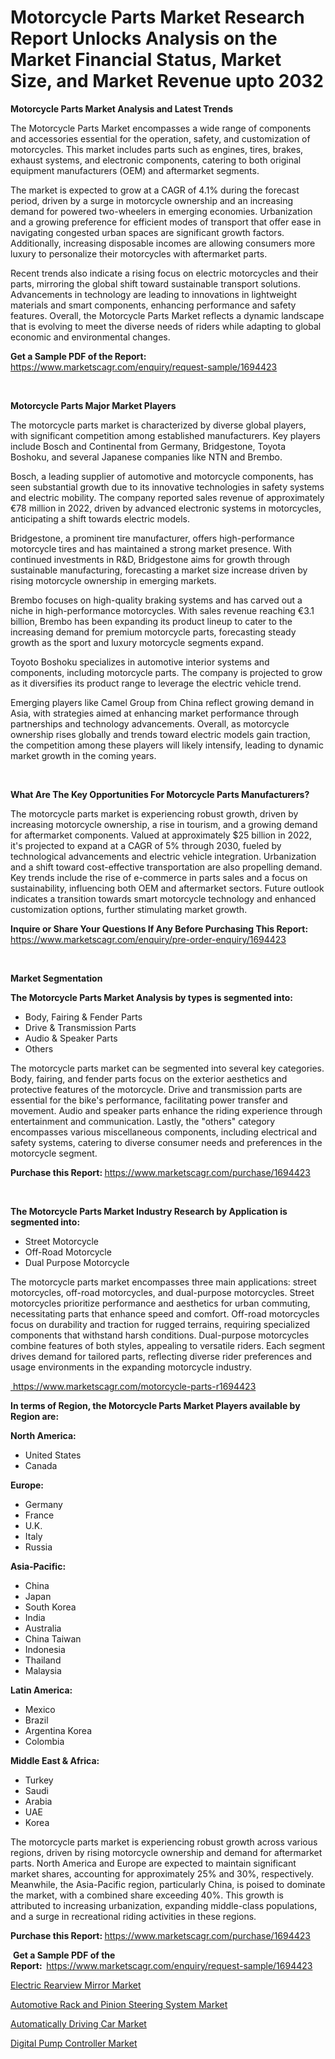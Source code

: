 <p><h1>Motorcycle Parts Market Research Report Unlocks Analysis on the Market Financial Status, Market Size, and Market Revenue upto 2032</h1></p><p><strong>Motorcycle Parts Market Analysis and Latest Trends</strong></p>
<p><p>The Motorcycle Parts Market encompasses a wide range of components and accessories essential for the operation, safety, and customization of motorcycles. This market includes parts such as engines, tires, brakes, exhaust systems, and electronic components, catering to both original equipment manufacturers (OEM) and aftermarket segments.</p><p>The market is expected to grow at a CAGR of 4.1% during the forecast period, driven by a surge in motorcycle ownership and an increasing demand for powered two-wheelers in emerging economies. Urbanization and a growing preference for efficient modes of transport that offer ease in navigating congested urban spaces are significant growth factors. Additionally, increasing disposable incomes are allowing consumers more luxury to personalize their motorcycles with aftermarket parts.</p><p>Recent trends also indicate a rising focus on electric motorcycles and their parts, mirroring the global shift toward sustainable transport solutions. Advancements in technology are leading to innovations in lightweight materials and smart components, enhancing performance and safety features. Overall, the Motorcycle Parts Market reflects a dynamic landscape that is evolving to meet the diverse needs of riders while adapting to global economic and environmental changes.</p></p>
<p><strong>Get a Sample PDF of the Report:&nbsp;</strong> <a href="https://www.marketscagr.com/enquiry/request-sample/1694423?utm_campaign=2194&utm_medium=2&utm_source=Github&utm_content=ia&utm_term=30032025&utm_id=motorcycle-parts">https://www.marketscagr.com/enquiry/request-sample/1694423</a></p>
<p>&nbsp;</p>
<p><strong>Motorcycle Parts Major Market Players</strong></p>
<p><p>The motorcycle parts market is characterized by diverse global players, with significant competition among established manufacturers. Key players include Bosch and Continental from Germany, Bridgestone, Toyota Boshoku, and several Japanese companies like NTN and Brembo. </p><p>Bosch, a leading supplier of automotive and motorcycle components, has seen substantial growth due to its innovative technologies in safety systems and electric mobility. The company reported sales revenue of approximately €78 million in 2022, driven by advanced electronic systems in motorcycles, anticipating a shift towards electric models.</p><p>Bridgestone, a prominent tire manufacturer, offers high-performance motorcycle tires and has maintained a strong market presence. With continued investments in R&D, Bridgestone aims for growth through sustainable manufacturing, forecasting a market size increase driven by rising motorcycle ownership in emerging markets.</p><p>Brembo focuses on high-quality braking systems and has carved out a niche in high-performance motorcycles. With sales revenue reaching €3.1 billion, Brembo has been expanding its product lineup to cater to the increasing demand for premium motorcycle parts, forecasting steady growth as the sport and luxury motorcycle segments expand.</p><p>Toyoto Boshoku specializes in automotive interior systems and components, including motorcycle parts. The company is projected to grow as it diversifies its product range to leverage the electric vehicle trend.</p><p>Emerging players like Camel Group from China reflect growing demand in Asia, with strategies aimed at enhancing market performance through partnerships and technology advancements. Overall, as motorcycle ownership rises globally and trends toward electric models gain traction, the competition among these players will likely intensify, leading to dynamic market growth in the coming years.</p></p>
<p>&nbsp;</p>
<p><strong>What Are The Key Opportunities For Motorcycle Parts Manufacturers?</strong></p>
<p><p>The motorcycle parts market is experiencing robust growth, driven by increasing motorcycle ownership, a rise in tourism, and a growing demand for aftermarket components. Valued at approximately $25 billion in 2022, it's projected to expand at a CAGR of 5% through 2030, fueled by technological advancements and electric vehicle integration. Urbanization and a shift toward cost-effective transportation are also propelling demand. Key trends include the rise of e-commerce in parts sales and a focus on sustainability, influencing both OEM and aftermarket sectors. Future outlook indicates a transition towards smart motorcycle technology and enhanced customization options, further stimulating market growth.</p></p>
<p><strong>Inquire or Share Your Questions If Any Before Purchasing This Report:</strong> <a href="https://www.marketscagr.com/enquiry/pre-order-enquiry/1694423?utm_campaign=2194&utm_medium=2&utm_source=Github&utm_content=ia&utm_term=30032025&utm_id=motorcycle-parts">https://www.marketscagr.com/enquiry/pre-order-enquiry/1694423</a></p>
<p>&nbsp;</p>
<p><strong>Market Segmentation</strong></p>
<p><strong>The Motorcycle Parts Market Analysis by types is segmented into:</strong></p>
<p><ul><li>Body, Fairing & Fender Parts</li><li>Drive & Transmission Parts</li><li>Audio & Speaker Parts</li><li>Others</li></ul></p>
<p><p>The motorcycle parts market can be segmented into several key categories. Body, fairing, and fender parts focus on the exterior aesthetics and protective features of the motorcycle. Drive and transmission parts are essential for the bike's performance, facilitating power transfer and movement. Audio and speaker parts enhance the riding experience through entertainment and communication. Lastly, the "others" category encompasses various miscellaneous components, including electrical and safety systems, catering to diverse consumer needs and preferences in the motorcycle segment.</p></p>
<p><strong>Purchase this Report:&nbsp;</strong><a href="https://www.marketscagr.com/purchase/1694423?utm_campaign=2194&utm_medium=2&utm_source=Github&utm_content=ia&utm_term=30032025&utm_id=motorcycle-parts">https://www.marketscagr.com/purchase/1694423</a></p>
<p>&nbsp;</p>
<p><strong>The Motorcycle Parts Market Industry Research by Application is segmented into:</strong></p>
<p><ul><li>Street Motorcycle</li><li>Off-Road Motorcycle</li><li>Dual Purpose Motorcycle</li></ul></p>
<p><p>The motorcycle parts market encompasses three main applications: street motorcycles, off-road motorcycles, and dual-purpose motorcycles. Street motorcycles prioritize performance and aesthetics for urban commuting, necessitating parts that enhance speed and comfort. Off-road motorcycles focus on durability and traction for rugged terrains, requiring specialized components that withstand harsh conditions. Dual-purpose motorcycles combine features of both styles, appealing to versatile riders. Each segment drives demand for tailored parts, reflecting diverse rider preferences and usage environments in the expanding motorcycle industry.</p></p>
<p><a href="https://www.marketscagr.com/motorcycle-parts-r1694423?utm_campaign=2194&utm_medium=2&utm_source=Github&utm_content=ia&utm_term=30032025&utm_id=motorcycle-parts">&nbsp;https://www.marketscagr.com/motorcycle-parts-r1694423</a></p>
<p><strong>In terms of Region, the Motorcycle Parts Market Players available by Region are:</strong></p>
<p>
    <p> <strong> North America: </strong>
        <ul>
            <li>United States</li>
            <li>Canada</li>
        </ul>
        </p> 
    <p> <strong> Europe: </strong>
        <ul>
            <li>Germany</li>
            <li>France</li>
            <li>U.K.</li>
            <li>Italy</li>
            <li>Russia</li>
        </ul>
        </p> 
    <p> <strong> Asia-Pacific: </strong>
        <ul>
            <li>China</li>
            <li>Japan</li>
            <li>South Korea</li>
            <li>India</li>
            <li>Australia</li>
            <li>China Taiwan</li>
            <li>Indonesia</li>
            <li>Thailand</li>
            <li>Malaysia</li>
        </ul>
        </p> 
    <p> <strong> Latin America: </strong>
        <ul>
            <li>Mexico</li>
            <li>Brazil</li>
            <li>Argentina Korea</li>
            <li>Colombia</li>
        </ul>
        </p> 
    <p> <strong> Middle East & Africa: </strong>
        <ul>
            <li>Turkey</li>
            <li>Saudi</li>
            <li>Arabia</li>
            <li>UAE</li>
            <li>Korea</li>
        </ul>
    </p>
    </p>
<p><p>The motorcycle parts market is experiencing robust growth across various regions, driven by rising motorcycle ownership and demand for aftermarket parts. North America and Europe are expected to maintain significant market shares, accounting for approximately 25% and 30%, respectively. Meanwhile, the Asia-Pacific region, particularly China, is poised to dominate the market, with a combined share exceeding 40%. This growth is attributed to increasing urbanization, expanding middle-class populations, and a surge in recreational riding activities in these regions.</p></p>
<p><strong>Purchase this Report: </strong><a href="https://www.marketscagr.com/purchase/1694423?utm_campaign=2194&utm_medium=2&utm_source=Github&utm_content=ia&utm_term=30032025&utm_id=motorcycle-parts">https://www.marketscagr.com/purchase/1694423</a></p>
<p>&nbsp;<strong>Get a Sample PDF of the Report:&nbsp;&nbsp;</strong><a href="https://www.marketscagr.com/enquiry/request-sample/1694423?utm_campaign=2194&utm_medium=2&utm_source=Github&utm_content=ia&utm_term=30032025&utm_id=motorcycle-parts">https://www.marketscagr.com/enquiry/request-sample/1694423</a></p>
<p><strong></strong></p>
<p><p><a href="https://github.com/gukenneth26571/Market-Research-Report-List-1/blob/main/electric-rearview-mirror-market.md?utm_campaign=2194&utm_medium=2&utm_source=Github&utm_content=ia&utm_term=30032025&utm_id=motorcycle-parts">Electric Rearview Mirror Market</a></p><p><a href="https://github.com/goickpache1m/Market-Research-Report-List-1/blob/main/automotive-rack-and-pinion-steering-system-market.md?utm_campaign=2194&utm_medium=2&utm_source=Github&utm_content=ia&utm_term=30032025&utm_id=motorcycle-parts">Automotive Rack and Pinion Steering System Market</a></p><p><a href="https://github.com/ChiragRp1/Market-Research-Report-List-7/blob/main/automatically-driving-car-market.md?utm_campaign=2194&utm_medium=2&utm_source=Github&utm_content=ia&utm_term=30032025&utm_id=motorcycle-parts">Automatically Driving Car Market</a></p><p><a href="https://github.com/smarzkathyb6/Market-Research-Report-List-1/blob/main/digital-pump-controller-market.md?utm_campaign=2194&utm_medium=2&utm_source=Github&utm_content=ia&utm_term=30032025&utm_id=motorcycle-parts">Digital Pump Controller Market</a></p></p>